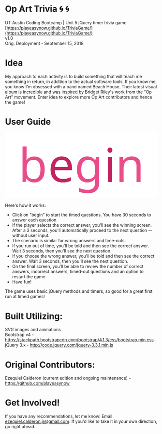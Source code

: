 # Op Art Trivia :cyclone: :cyclone:
UT Austin Coding Bootcamp | Unit 5 jQuery timer trivia game \
[https://playeasynow.github.io/TriviaGame/](https://playeasynow.github.io/TriviaGame/) \
v1.0 \
Orig. Deployment - September 15, 2018

# Idea
My approach to each activity is to build something that will teach me something in return, in addition to the actual software tools. If you know me, you know I'm obsessed with a band named Beach House. Their latest visual album is incredible and was inspired by Bridget Riley's work from the "Op Art" movement. Enter idea to explore more Op Art contributors and hence the game!

# User Guide
![Image of Op Art Game](./assets/images/beginText2.svg)

Here's how it works:

- Click on "begin" to start the timed questions. You have 30 seconds to answer each question.
- If the player selects the correct answer, you'll see the winning screen. After a 3 seconds, you'll automatically proceed to the next question -- without user input.
- The scenario is similar for wrong answers and time-outs.
- If you run out of time, you'll be told and then see the correct answer. Wait 3 seconds, then you'll see the next question.
- If you choose the wrong answer, you'll be told and then see the correct answer. Wait 3 seconds, then you'll see the next question.
- On the final screen, you'll be able to review the number of correct answers, incorrect answers, timed-out questions and an option to restart the game.
- Have fun!

The game uses basic jQuery methods and timers, so good for a great first run at timed games!

# Built Utilizing: 
SVG images and animations \
Bootstrap v4 - <https://stackpath.bootstrapcdn.com/bootstrap/4.1.3/css/bootstrap.min.css> \
jQuery 3.x - <http://code.jquery.com/jquery-3.3.1.min.js> 

# Original Contributors:
Ezequiel Calderon (current edition and ongoing maintenance) - <https://github.com/playeasynow>

# Get Involved!
If you have any recommendations, let me know! Email: ezequiel.calderon.jr@gmail.com. If you'd like to take it in your own direction, go right ahead. 
